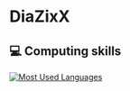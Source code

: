# DiaZixX

<!--
**DiaZixX/DiaZixX** is a ✨ _special_ ✨ repository because its `README.md` (this file) appears on your GitHub profile.

Here are some ideas to get you started:

- 🔭 I’m currently working on ...
- 🌱 I’m currently learning ...
- 👯 I’m looking to collaborate on ...
- 🤔 I’m looking for help with ...
- 💬 Ask me about ...
- 📫 How to reach me: ...
- 😄 Pronouns: ...
- ⚡ Fun fact: ...
-->

## 💻 Computing skills

[![Most Used Languages](https://github-readme-stats.vercel.app/api/top-langs/?theme=gruvbox&username=diazixx)](https://github.com/diazixx#programming-languages)

